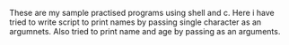 These are my sample practised programs using shell and c.
Here i have tried to write script to print names by passing single character as an argumnets.
Also tried to print name and age by passing as an arguments.
